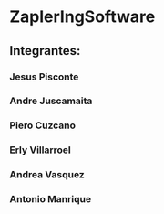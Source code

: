 # ZaplerIngSoftware

## Integrantes:
### Jesus Pisconte
### Andre Juscamaita
### Piero Cuzcano
### Erly Villarroel
### Andrea Vasquez
### Antonio Manrique
